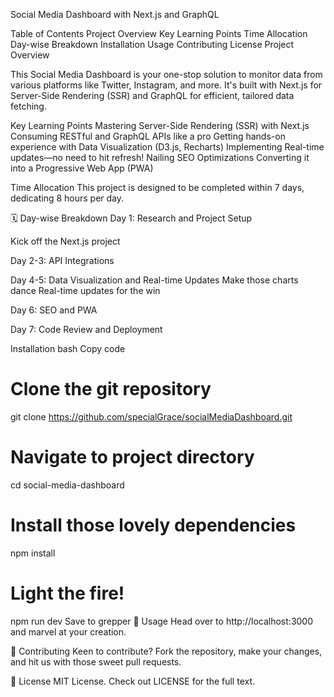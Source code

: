 Social Media Dashboard with Next.js and GraphQL

 Table of Contents
 Project Overview
 Key Learning Points
 Time Allocation
Day-wise Breakdown
 Installation
 Usage
 Contributing
 License
 Project Overview

 This Social Media Dashboard is your one-stop solution to monitor data from various platforms like Twitter, Instagram, and more. It's built with Next.js for Server-Side Rendering (SSR) and GraphQL for efficient, tailored data fetching.

 Key Learning Points
Mastering Server-Side Rendering (SSR) with Next.js
Consuming RESTful and GraphQL APIs like a pro
Getting hands-on experience with Data Visualization (D3.js, Recharts)
Implementing Real-time updates—no need to hit refresh!
Nailing SEO Optimizations
Converting it into a Progressive Web App (PWA)

 Time Allocation
This project is designed to be completed within 7 days, dedicating 8 hours per day.

🗓 Day-wise Breakdown
Day 1: Research and Project Setup

Kick off the Next.js project

Day 2-3: API Integrations

Day 4-5: Data Visualization and Real-time Updates
Make those charts dance 
Real-time updates for the win 

Day 6: SEO and PWA

Day 7: Code Review and Deployment

 Installation
bash
Copy code
# Clone the git repository
git clone https://github.com/specialGrace/socialMediaDashboard.git

# Navigate to project directory
cd social-media-dashboard

# Install those lovely dependencies
npm install

# Light the fire!
npm run dev
Save to grepper
🚀 Usage
Head over to http://localhost:3000 and marvel at your creation.

🤝 Contributing
Keen to contribute? Fork the repository, make your changes, and hit us with those sweet pull requests.

📜 License
MIT License. Check out LICENSE for the full text.

